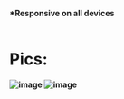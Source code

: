 
<b>*Responsive on all devices<b>
 <br> <br>
  # Pics:
![image](https://user-images.githubusercontent.com/75635578/127522982-aba810a6-22d7-49c1-9995-a3cacdc61490.png)
![image](https://user-images.githubusercontent.com/75635578/127523081-11694af7-933a-4a0e-88db-d76bc9cfcc2f.png)
